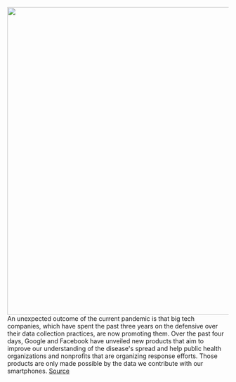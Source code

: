 <img src='https://cdn.vox-cdn.com/thumbor/LNfQB3yl7Jyrxv1ZW3w8_jIFLLQ=/0x0:6001x4501/1200x800/filters:focal(2521x1771:3481x2731)/cdn.vox-cdn.com/uploads/chorus_image/image/66614905/SCI_US.0.jpg' width='700px' /><br/>
An unexpected outcome of the current pandemic is that big tech companies, which have spent the past three years on the defensive over their data collection practices, are now promoting them. Over the past four days, Google and Facebook have unveiled new products that aim to improve our understanding of the disease's spread and help public health organizations and nonprofits that are organizing response efforts. Those products are only made possible by the data we contribute with our smartphones.
<a href='https://www.theverge.com/interface/2020/4/7/21209595/google-mobility-reports-facebook-disease-prevention-maps-tech-privacy-backlash'> Source <a/>